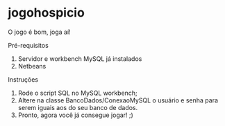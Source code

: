 # jogohospicio

O jogo é bom, joga aí!


Pré-requisitos

1. Servidor e workbench MySQL já instalados
2. Netbeans

Instruções

1. Rode o script SQL no MySQL workbench;
2. Altere na classe BancoDados/ConexaoMySQL o usuário e senha para serem iguais aos do seu banco de dados.
3. Pronto, agora você já consegue jogar! ;)
